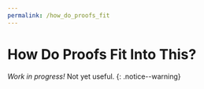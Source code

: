 ```yaml
---
permalink: /how_do_proofs_fit
---
```


# How Do Proofs Fit Into This?

*Work in progress!* Not yet useful.
{: .notice--warning}
